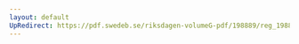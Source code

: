 ```yaml
---
layout: default
UpRedirect: https://pdf.swedeb.se/riksdagen-volumeG-pdf/198889/reg_198889__reg_04/reg_198889__reg_04_0116.pdf
---
```

